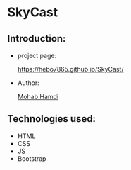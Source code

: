 # SkyCast
  
## Introduction:

  - project page:
     
    https://hebo7865.github.io/SkyCast/
    
  - Author:

    [Mohab Hamdi](https://www.linkedin.com/in/mohab-hamdy-392550256/)

## Technologies used:

  - HTML
  - CSS
  - JS
  - Bootstrap
